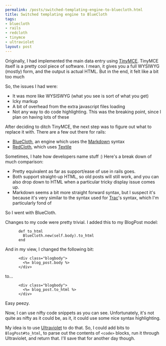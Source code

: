 ```yaml
--- 
permalink: /posts/switched-templating-engine-to-bluecloth.html
title: Switched templating engine to BlueCloth
tags: 
- bluecloth
- rails
- redcloth
- tinymce
- ultraviolet
layout: post
---
```

Originally, I had implemented the main data entry using [TinyMCE](http://tinymce.moxiecode.com/). TinyMCE itself is a pretty cool piece of software. I mean, it gives you a full WYSIWYG (mostly) form, and the output is actual HTML. But in the end, it felt like a bit too much

So, the issues I had were:
 * It was more like WYSISWYG (what you see is sort of what you get)
 * Icky markup
 * A bit of overhead from the extra javascript files loading
 * Not any way to do code highlighting. This was the breaking point, since I plan on having lots of these

After deciding to ditch TinyMCE, the next step was to figure out what to replace it with. There are a few out there for rails:

 * [BlueCloth](http://www.deveiate.org/projects/BlueCloth), an engine which uses the [Markdown](http://daringfireball.net/projects/markdown) syntax
 * [RedCloth](http://whytheluckystiff.net/ruby/redcloth/), which uses [Textile](http://hobix.com/textile/)

Sometimes, I hate how developers name stuff :) Here's a break down of much comparison:

 * Pretty equivalent as far as support/ease of use in rails goes.
 * Both support straight-up HTML, so old posts will still work, and you can also drop down to HTML when a particular tricky display issue comes up.
 * Markdown seems a bit more straight forward syntax, but I suspect it's because it's very similar to the syntax used for [Trac](http://trac.edgewall.org/)'s syntax, which I'm particularly fond of

So I went with BlueCloth.

Changes to my code were pretty trivial. I added this to my BlogPost model:

          def to_html
            BlueCloth.new(self.body).to_html
          end

And in my view, I changed the following bit:

          <div class="blogbody">
            <%= blog_post.body %>
          </div>

to...

          <div class="blogbody">
            <%= blog_post.to_html %>
          </div>

Easy peezy.

Now, I can use nifty code snippets as you can see. Unfortunately, it's not quite as nifty as it could be, as it, it could use some nice syntax highlighting.

My idea is to use [Ultraviolet](http://ultraviolet.rubyforge.org/) to do that. So, I could add bits to `BlogPost#to_html`, to parse out the contents of `<code>` blocks, run it through Ultraviolet, and return that. I'll save that for another day though.